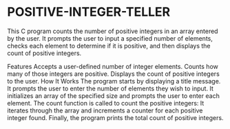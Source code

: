 # POSITIVE-INTEGER-TELLER
This C program counts the number of positive integers in an array entered by the user. It prompts the user to input a specified number of elements, checks each element to determine if it is positive, and then displays the count of positive integers.

Features
Accepts a user-defined number of integer elements.
Counts how many of those integers are positive.
Displays the count of positive integers to the user.
How It Works
The program starts by displaying a title message.
It prompts the user to enter the number of elements they wish to input.
It initializes an array of the specified size and prompts the user to enter each element.
The count function is called to count the positive integers:
It iterates through the array and increments a counter for each positive integer found.
Finally, the program prints the total count of positive integers.
